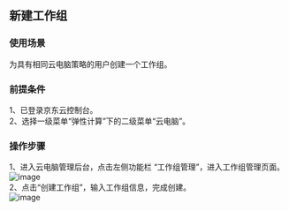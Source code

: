 ## 新建工作组
### 使用场景
为具有相同云电脑策略的用户创建一个工作组。<br>
### 前提条件
1、已登录京东云控制台。<br>
2、选择一级菜单“弹性计算”下的二级菜单“云电脑”。<br>
### 操作步骤
1、进入云电脑管理后台，点击左侧功能栏  “工作组管理”，进入工作组管理页面。<br>
![image](https://user-images.githubusercontent.com/103625856/172800685-4bd23fca-fbfe-43e1-9bda-70f7e56da5cc.png)<br>
2、点击“创建工作组”，输入工作组信息，完成创建。<br>
![image](https://user-images.githubusercontent.com/103625856/172800884-74169629-f011-4b7c-aaa0-edd8616a71cb.png)<br>
